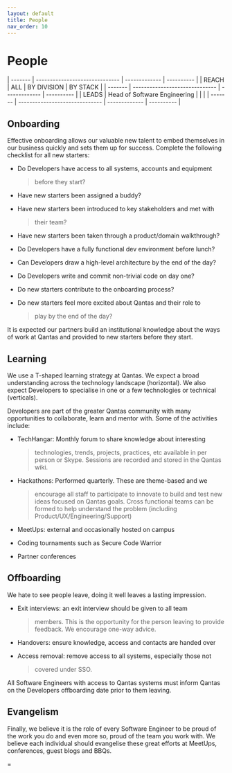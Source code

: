 ```yaml
---
layout: default
title: People
nav_order: 10
---
```



People
======

  | ------- | ------------------------------ | ------------- | ---------- |
  | REACH   | ALL                            | BY DIVISION   | BY STACK   |
  | ------- | ------------------------------ | ------------- | ---------- |
  | LEADS   | Head of Software Engineering   |               |            |
  | ------- | ------------------------------ | ------------- | ---------- |               

Onboarding
----------

Effective onboarding allows our valuable new talent to embed themselves
in our business quickly and sets them up for success. Complete the
following checklist for all new starters:

-   Do Developers have access to all systems, accounts and equipment
    > before they start?

-   Have new starters been assigned a buddy?

-   Have new starters been introduced to key stakeholders and met with
    > their team?

-   Have new starters been taken through a product/domain walkthrough?

-   Do Developers have a fully functional dev environment before lunch?

-   Can Developers draw a high-level architecture by the end of the day?

-   Do Developers write and commit non-trivial code on day one?

-   Do new starters contribute to the onboarding process?

-   Do new starters feel more excited about Qantas and their role to
    > play by the end of the day?

It is expected our partners build an institutional knowledge about the
ways of work at Qantas and provided to new starters before they start.

Learning
--------

We use a T-shaped learning strategy at Qantas. We expect a broad
understanding across the technology landscape (horizontal). We also
expect Developers to specialise in one or a few technologies or
technical (verticals).

Developers are part of the greater Qantas community with many
opportunities to collaborate, learn and mentor with. Some of the
activities include:

-   TechHangar: Monthly forum to share knowledge about interesting
    > technologies, trends, projects, practices, etc available in per
    > person or Skype. Sessions are recorded and stored in the Qantas
    > wiki.

-   Hackathons: Performed quarterly. These are theme-based and we
    > encourage all staff to participate to innovate to build and test
    > new ideas focused on Qantas goals. Cross functional teams can be
    > formed to help understand the problem (including
    > Product/UX/Engineering/Support)

-   MeetUps: external and occasionally hosted on campus

-   Coding tournaments such as Secure Code Warrior

-   Partner conferences

Offboarding
-----------

We hate to see people leave, doing it well leaves a lasting impression.

-   Exit interviews: an exit interview should be given to all team
    > members. This is the opportunity for the person leaving to provide
    > feedback. We encourage one-way advice.

-   Handovers: ensure knowledge, access and contacts are handed over

-   Access removal: remove access to all systems, especially those not
    > covered under SSO.

All Software Engineers with access to Qantas systems must inform
Qantas on the Developers offboarding date prior to them leaving.

Evangelism
----------

Finally, we believe it is the role of every Software Engineer to be
proud of the work you do and even more so, proud of the team you work
with. We believe each individual should evangelise these great efforts
at MeetUps, conferences, guest blogs and BBQs.


 
=
